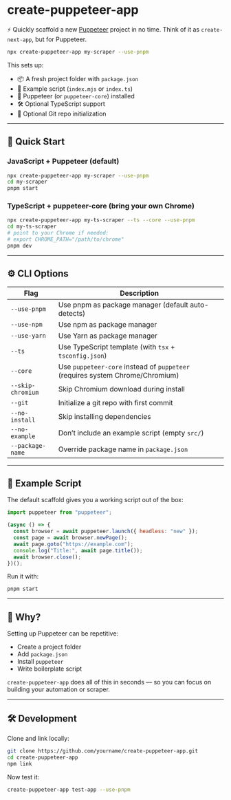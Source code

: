 # create-puppeteer-app

⚡️ Quickly scaffold a new [Puppeteer](https://pptr.dev/) project in no time.
Think of it as `create-next-app`, but for Puppeteer.

```bash
npx create-puppeteer-app my-scraper --use-pnpm
```

This sets up:

* 📦 A fresh project folder with `package.json`
* 📝 Example script (`index.mjs` or `index.ts`)
* 🔧 Puppeteer (or `puppeteer-core`) installed
* 🛠 Optional TypeScript support
* 🐙 Optional Git repo initialization

---

## 🚀 Quick Start

### JavaScript + Puppeteer (default)

```bash
npx create-puppeteer-app my-scraper --use-pnpm
cd my-scraper
pnpm start
```

### TypeScript + puppeteer-core (bring your own Chrome)

```bash
npx create-puppeteer-app my-ts-scraper --ts --core --use-pnpm
cd my-ts-scraper
# point to your Chrome if needed:
# export CHROME_PATH="/path/to/chrome"
pnpm dev
```

---

## ⚙️ CLI Options

| Flag              | Description                                                                   |
| ----------------- | ----------------------------------------------------------------------------- |
| `--use-pnpm`      | Use pnpm as package manager (default auto-detects)                            |
| `--use-npm`       | Use npm as package manager                                                    |
| `--use-yarn`      | Use Yarn as package manager                                                   |
| `--ts`            | Use TypeScript template (with `tsx` + `tsconfig.json`)                        |
| `--core`          | Use `puppeteer-core` instead of `puppeteer` (requires system Chrome/Chromium) |
| `--skip-chromium` | Skip Chromium download during install                                         |
| `--git`           | Initialize a git repo with first commit                                       |
| `--no-install`    | Skip installing dependencies                                                  |
| `--no-example`    | Don’t include an example script (empty `src/`)                                |
| `--package-name`  | Override package name in `package.json`                                       |

---

## 🧩 Example Script

The default scaffold gives you a working script out of the box:

```js
import puppeteer from "puppeteer";

(async () => {
  const browser = await puppeteer.launch({ headless: "new" });
  const page = await browser.newPage();
  await page.goto("https://example.com");
  console.log("Title:", await page.title());
  await browser.close();
})();
```

Run it with:

```bash
pnpm start
```

---

## 📖 Why?

Setting up Puppeteer can be repetitive:

* Create a project folder
* Add `package.json`
* Install `puppeteer`
* Write boilerplate script

`create-puppeteer-app` does all of this in seconds — so you can focus on building your automation or scraper.

---

## 🛠 Development

Clone and link locally:

```bash
git clone https://github.com/yourname/create-puppeteer-app.git
cd create-puppeteer-app
npm link
```

Now test it:

```bash
create-puppeteer-app test-app --use-pnpm
```